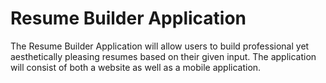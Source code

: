 # Resume Builder Application
The Resume Builder Application will allow users to build professional yet aesthetically pleasing resumes based on their given input. The application will consist of both a website as well as a mobile application.

